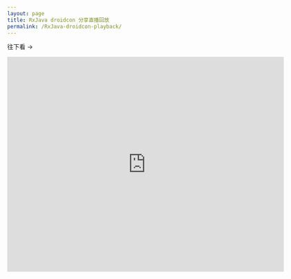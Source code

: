 ```yaml
---
layout: page
title: RxJava droidcon 分享直播回放
permalink: /RxJava-droidcon-playback/
---
```


往下看 ->

<iframe frameborder="0" width="640" height="498" src="https://v.qq.com/iframe/player.html?vid=y0347i5pue7&tiny=0&auto=0" allowfullscreen></iframe>
